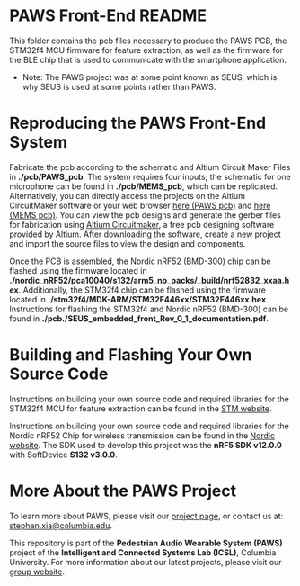# PAWS Front-End README #

This folder contains the pcb files necessary to produce the PAWS PCB, the STM32f4 MCU firmware for feature extraction, as well as the firmware for the BLE chip that is used to communicate with the smartphone application.

* Note: The PAWS project was at some point known as SEUS, which is why SEUS is used at some points rather than PAWS.

# Reproducing the PAWS Front-End System

Fabricate the pcb according to the schematic and Altium Circuit Maker Files in **./pcb/PAWS_pcb**.
The system requires four inputs; the schematic for one microphone can be found in **./pcb/MEMS_pcb**, which can be replicated.
Alternatively, you can directly access the projects on the Altium CircuitMaker software or your web browser [here (PAWS pcb)](https://circuitmaker.com/Projects/Details/Stephen-Xia/ICSL-PS-Combined) and [here (MEMS pcb)](https://workspace.circuitmaker.com/Projects/Details/Stephen-Xia/MEMSMICV0).
You can view the pcb designs and generate the gerber files for fabrication using [Altium Circuitmaker](https://circuitmaker.com/), a free pcb designing software provided by Altium. After downloading the software, create a new project and import the source files to view the design and components. 

Once the PCB is assembled, the Nordic nRF52 (BMD-300) chip can be flashed using the firmware located in **./nordic_nRF52/pca10040/s132/arm5_no_packs/_build/nrf52832_xxaa.hex**.
Additionally, the STM32f4 chip can be flashed using the firmware located in **./stm32f4/MDK-ARM/STM32F446xx/STM32F446xx.hex**.
Instructions for flashing the STM32f4 and Nordic nRF52 (BMD-300) can be found in **./pcb./SEUS_embedded_front_Rev_0_1_documentation.pdf**.

# Building and Flashing Your Own Source Code

Instructions on building your own source code and required libraries for the STM32f4 MCU for feature extraction can be found in the [STM website](https://www.st.com/en/evaluation-tools/nucleo-f446re.html).

Instructions on building your own source code and required libraries for the Nordic nRF52 Chip for wireless transmission can be found in the [Nordic website](https://infocenter.nordicsemi.com/index.jsp).
The SDK used to develop this project was the **nRF5 SDK v12.0.0** with SoftDevice **S132 v3.0.0**.

# More About the PAWS Project
To learn more about PAWS, please visit our [project page](http://icsl.ee.columbia.edu/projects/seus), or contact us at: [stephen.xia@columbia.edu](stephen.xia@columbia.edu). 	 
	
This repository is part of the **Pedestrian Audio Wearable System (PAWS)** project of the **Intelligent and Connected Systems Lab (ICSL)**, Columbia University.
For more information about our latest projects, please visit our [group website](http://icsl.ee.columbia.edu).